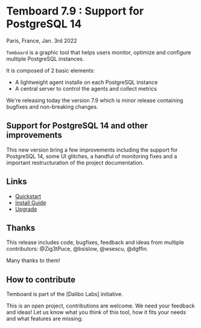 Temboard 7.9 : Support for PostgreSQL 14
================================================================================

Paris, France, Jan. 3rd 2022

`Temboard` is a graphic tool that helps users monitor, optimize and configure
multiple PostgreSQL instances.

It is composed of 2 basic elements:

* A lightweight agent installe on each PostgreSQL instance
* A central server to control the agents and collect metrics

We're releasing today the version 7.9 which is minor release containing
bugfixes and non-breaking changes.


Support for PostgreSQL 14 and other improvements
------------------------------------------------------------------------------

This new version bring a few improvements including the support for PostgreSQL
14, some UI glitches, a handful of monitoring fixes and a important
restructuration of the project documentation.


Links
-------------------------------------------------------------------------------

* [Quickstart](https://temboard.readthedocs.io/en/master/QUICKSTART/)
* [Install Guide](https://temboard.readthedocs.io/en/master/server_install/)
* [Upgrade](https://temboard.readthedocs.io/en/master/server_upgrade/)


Thanks
--------------------------------------------------------------------------------

This release includes code, bugfixes, feedback and ideas from multiple
contributors: @Zig3tPuce, @bsislow, @wsescu, @dgffin.

Many thanks to them!


How to contribute
--------------------------------------------------------------------------------

Temboard is part of the [Dalibo Labs] initiative.

This is an open project, contributions are welcome. We need your feedback and
ideas! Let us know what you think of this tool, how it fits your needs and
what features are missing.
